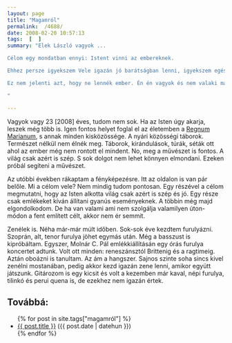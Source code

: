 ```yaml
---
layout: page
title: "Magamról"
permalink:  /4688/ 
date: 2008-02-20 10:57:13
tags:  [  ] 
summary: "Elek László vagyok ...

Célom egy mondatban ennyi: Istent vinni az embereknek.

Ehhez persze igyekszem Vele igazán jó barátságban lenni, igyekszem egészen áttetszőnek lenni.

Ez nem jelenti azt, hogy ne lennék ember. Én én vagyok és nem valaki más. A saját kezemet szeretném adni Istennek, hogy arra használhassa amire akarja. Attól még az az én kezem marad.

"

---
```

Vagyok vagy 23 [2008] éves, tudom nem sok. Ha az Isten úgy akarja, leszek még több is. Igen fontos helyet foglal el az életemben a <a href="http://www.regnum.hu/">Regnum Marianum</a>, s annak minden kisközössége. A nyári közösségi táborok. Természet nélkül nem élnék meg. Táborok, kirándulások, túrák, séták ott ahol az ember még nem rontott el mindent. No, meg a művészet is fontos. A világ csak azért is szép. S sok dolgot nem lehet könnyen elmondani. Ezeken próbál segíteni a művészet.

Az utóbbi években rákaptam a fényképezésre. Itt az oldalon is van pár belőle. Mi a célom vele? Nem mindig tudom pontosan. Egy részével a célom megmutatni, hogy az Isten alkotta világ csak azért is szép és jó. Egy része csak emlékeket kíván állítani gyanús eseményeknek. A többin még majd elgondolkodom. De ha van valami ami nem szolgálja valamilyen úton-módon a fent említett célt, akkor nem ér semmit.

Zenélek is. Néha már-már múlt időben. Sok-sok éve kezdtem furulyázni. Szoprán, alt, tenor furulya jöhet egymás után. Még a basszust is kipróbáltam. Egyszer, Molnár C. Pál emlékkiállításán egy órás furulya koncertet adtunk. Volt ott minden: reneszánsztól Brittenig és a ragtimeig. Aztán oboázni is tanultam. Az ám a hangszer. Sajnos szinte soha sincs kivel zenélni mostanában, pedig akkor kezd igazán zene lenni, amikor együtt játszunk. Gitározom is egy kicsit és volt a kezemben már kaval, népi furulya, tilinkó és perui quena is, de ezekhez nem igazán értek.


## Továbbá:
<ul>
{% for post in site.tags["magamról"] %}
  <li>
    <a href="{{ post.url }}">{{ post.title }}</a> ({{ post.date | datehun }})
  </li>
{% endfor %}
</ul>